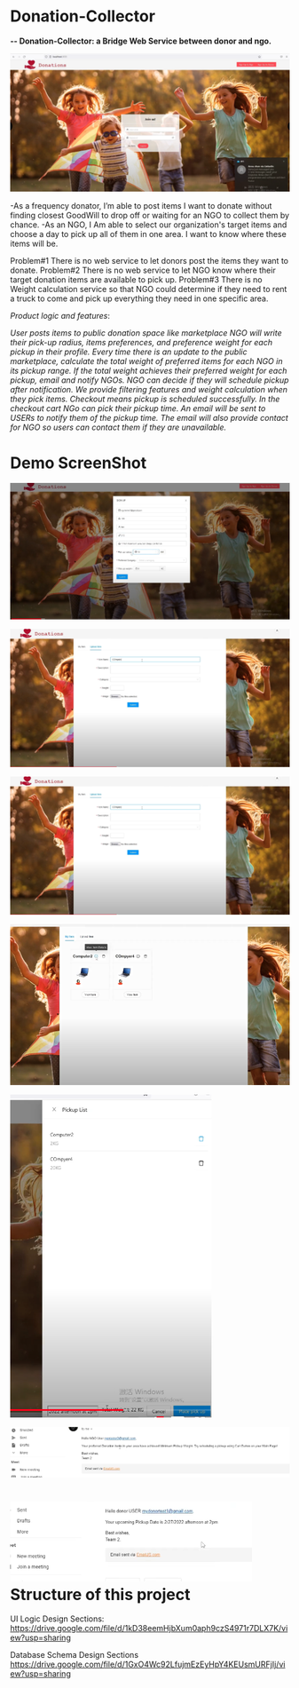 # Donation-Collector
**-- Donation-Collector: a Bridge Web Service between donor and ngo.**

![](https://github.com/tarringlu/Donation-Collector/blob/main/Screen%20Shot%202022-03-27%20at%2012.01.12%20AM.png)

-As a frequency donator, I’m able to post items I want to donate without finding closest GoodWill to drop off or waiting for an NGO to collect them by chance.
-As an NGO, I Am able to select our organization's target items and choose a day to pick up all of them in one area. I want to know where these items will be.

Problem#1 There is no web service to let donors post the items they want to donate.
Problem#2 There is no web service to let NGO know where their target donation items are available to pick up.
Problem#3 There is no Weight calculation service so that NGO could determine if they need to rent a truck to come and pick up everything they need in one specific area.

*Product logic and features*:

*User posts items to public donation space like marketplace
NGO will write their pick-up radius,  items preferences, and preference weight for each pickup in their profile.
Every time there is an update to the public marketplace, calculate the total weight of preferred items for each NGO in its pickup range. If the total weight achieves their preferred weight for each pickup, email and notify NGOs.
NGO can decide if they will schedule pickup after notification. We provide filtering features and weight calculation when they pick items. Checkout means pickup is scheduled successfully. In the checkout cart NGo can pick their pickup time. An email will be sent to USERs to notify them of the pickup time. The email will also provide contact for NGO so users can contact them if they are unavailable.*


**Demo ScreenShot**
=========================

![image](https://github.com/tarringlu/Donation-Collector/blob/main/Screen%20Shot%202022-03-27%20at%2012.01.35%20AM.png)


![image](https://github.com/tarringlu/Donation-Collector/blob/main/Screen%20Shot%202022-03-27%20at%2012.02.23%20AM.png)


![image](https://github.com/tarringlu/Donation-Collector/blob/main/Screen%20Shot%202022-03-27%20at%2012.02.23%20AM.png)

![image](https://github.com/tarringlu/Donation-Collector/blob/main/Screen%20Shot%202022-03-27%20at%2012.02.50%20AM.png)

![image](https://github.com/tarringlu/Donation-Collector/blob/main/Screen%20Shot%202022-03-27%20at%2012.03.45%20AM.png)

![image](https://github.com/tarringlu/Donation-Collector/blob/main/Screen%20Shot%202022-03-27%20at%2012.03.18%20AM.png)

![image](https://github.com/tarringlu/Donation-Collector/blob/main/Screen%20Shot%202022-03-27%20at%2012.04.06%20AM.png)
**Structure of this project**
=========================

UI Logic Design Sections:
https://drive.google.com/file/d/1kD38eemHjbXum0aph9czS4971r7DLX7K/view?usp=sharing

Database Schema Design Sections
https://drive.google.com/file/d/1GxO4Wc92LfujmEzEyHpY4KEUsmURFjIj/view?usp=sharing
